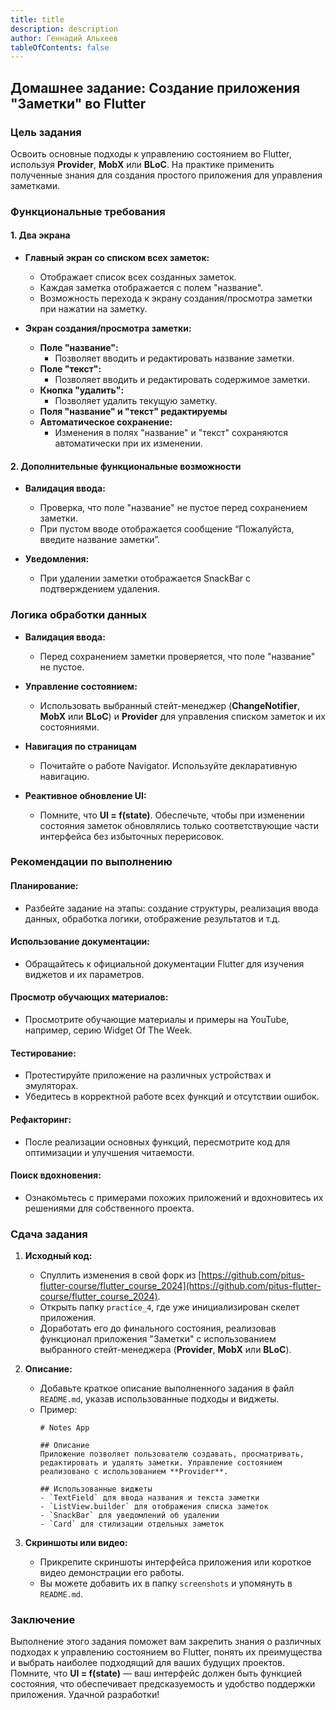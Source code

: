 ```yaml
---
title: title
description: description
author: Геннадий Альхеев
tableOfContents: false
---
```

## Домашнее задание: Создание приложения "Заметки" во Flutter

### Цель задания
Освоить основные подходы к управлению состоянием во Flutter, используя **Provider**, **MobX** или **BLoC**. На практике применить полученные знания для создания простого приложения для управления заметками.

### Функциональные требования

#### 1. Два экрана
- **Главный экран со списком всех заметок:**
  - Отображает список всех созданных заметок.
  - Каждая заметка отображается с полем "название".
  - Возможность перехода к экрану создания/просмотра заметки при нажатии на заметку.

- **Экран создания/просмотра заметки:**
  - **Поле "название":**
    - Позволяет вводить и редактировать название заметки.
  - **Поле "текст":**
    - Позволяет вводить и редактировать содержимое заметки.
  - **Кнопка "удалить":**
    - Позволяет удалить текущую заметку.
  -  **Поля "название" и "текст" редактируемы**
  - **Автоматическое сохранение:**
    - Изменения в полях "название" и "текст" сохраняются автоматически при их изменении.

#### 2. Дополнительные функциональные возможности
- **Валидация ввода:**
  - Проверка, что поле "название" не пустое перед сохранением заметки.
  - При пустом вводе отображается сообщение “Пожалуйста, введите название заметки”.

- **Уведомления:**
  - При удалении заметки отображается SnackBar с подтверждением удаления.

### Логика обработки данных
- **Валидация ввода:**
  - Перед сохранением заметки проверяется, что поле "название" не пустое.

- **Управление состоянием:**
  - Использовать выбранный стейт-менеджер (**ChangeNotifier**, **MobX** или **BLoC**)  и **Provider** для управления списком заметок и их состояниями.

- **Навигация по страницам**
  - Почитайте о работе Navigator. Используйте декларативную навигацию.


- **Реактивное обновление UI:**
  - Помните, что **UI = f(state)**. Обеспечьте, чтобы при изменении состояния заметок обновлялись только соответствующие части интерфейса без избыточных перерисовок.

### Рекомендации по выполнению

#### Планирование:
- Разбейте задание на этапы: создание структуры, реализация ввода данных, обработка логики, отображение результатов и т.д.

#### Использование документации:
- Обращайтесь к официальной документации Flutter для изучения виджетов и их параметров.

#### Просмотр обучающих материалов:
- Просмотрите обучающие материалы и примеры на YouTube, например, серию Widget Of The Week.

#### Тестирование:
- Протестируйте приложение на различных устройствах и эмуляторах.
- Убедитесь в корректной работе всех функций и отсутствии ошибок.

#### Рефакторинг:
- После реализации основных функций, пересмотрите код для оптимизации и улучшения читаемости.

#### Поиск вдохновения:
- Ознакомьтесь с примерами похожих приложений и вдохновитесь их решениями для собственного проекта.

### Сдача задания

1. **Исходный код:**
   - Спуллить изменения в свой форк из [https://github.com/pitus-flutter-course/flutter_course_2024](https://github.com/pitus-flutter-course/flutter_course_2024).
   - Открыть папку `practice_4`, где уже инициализирован скелет приложения.
   - Доработать его до финального состояния, реализовав функционал приложения "Заметки" с использованием выбранного стейт-менеджера (**Provider**, **MobX** или **BLoC**).

2. **Описание:**
   - Добавьте краткое описание выполненного задания в файл `README.md`, указав использованные подходы и виджеты.
   - Пример:
     ```
     # Notes App
     
     ## Описание
     Приложение позволяет пользователю создавать, просматривать, редактировать и удалять заметки. Управление состоянием реализовано с использованием **Provider**.
     
     ## Использованные виджеты
     - `TextField` для ввода названия и текста заметки
     - `ListView.builder` для отображения списка заметок
     - `SnackBar` для уведомлений об удалении
     - `Card` для стилизации отдельных заметок
     ```

3. **Скриншоты или видео:**
   - Прикрепите скриншоты интерфейса приложения или короткое видео демонстрации его работы.
   - Вы можете добавить их в папку `screenshots` и упомянуть в `README.md`.
### Заключение

Выполнение этого задания поможет вам закрепить знания о различных подходах к управлению состоянием во Flutter, понять их преимущества и выбрать наиболее подходящий для ваших будущих проектов. Помните, что **UI = f(state)** — ваш интерфейс должен быть функцией состояния, что обеспечивает предсказуемость и удобство поддержки приложения. Удачной разработки!